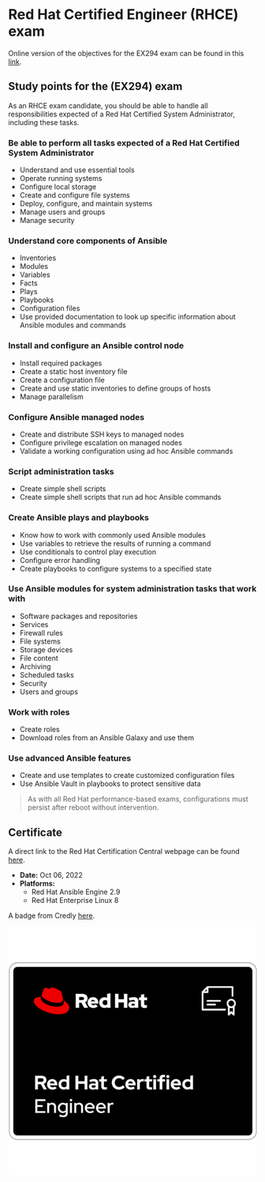 # Red Hat Certified Engineer (RHCE) exam

Online version of the objectives for the EX294 exam can be found in this [link](https://www.redhat.com/en/services/training/ex294-red-hat-certified-engineer-rhce-exam-red-hat-enterprise-linux-8?section=Objectives).

## Study points for the (EX294) exam

As an RHCE exam candidate, you should be able to handle all responsibilities expected of a Red Hat Certified System Administrator, including these tasks.

### Be able to perform all tasks expected of a Red Hat Certified System Administrator

- Understand and use essential tools
- Operate running systems
- Configure local storage
- Create and configure file systems
- Deploy, configure, and maintain systems
- Manage users and groups
- Manage security

### Understand core components of Ansible

- Inventories
- Modules
- Variables
- Facts
- Plays
- Playbooks
- Configuration files
- Use provided documentation to look up specific information about Ansible modules and commands

### Install and configure an Ansible control node

- Install required packages
- Create a static host inventory file
- Create a configuration file
- Create and use static inventories to define groups of hosts
- Manage parallelism

### Configure Ansible managed nodes

- Create and distribute SSH keys to managed nodes
- Configure privilege escalation on managed nodes
- Validate a working configuration using ad hoc Ansible commands

### Script administration tasks

- Create simple shell scripts
- Create simple shell scripts that run ad hoc Ansible commands

### Create Ansible plays and playbooks

- Know how to work with commonly used Ansible modules
- Use variables to retrieve the results of running a command
- Use conditionals to control play execution
- Configure error handling
- Create playbooks to configure systems to a specified state

### Use Ansible modules for system administration tasks that work with

- Software packages and repositories
- Services
- Firewall rules
- File systems
- Storage devices
- File content
- Archiving
- Scheduled tasks
- Security
- Users and groups

### Work with roles

- Create roles
- Download roles from an Ansible Galaxy and use them

### Use advanced Ansible features

- Create and use templates to create customized configuration files
- Use Ansible Vault in playbooks to protect sensitive data

> As with all Red Hat performance-based exams, configurations must persist after reboot without intervention.

## Certificate

A direct link to the Red Hat Certification Central webpage can be found [here](https://rhtapps.redhat.com/verify?certId=210-064-101).

- **Date:** Oct 06, 2022
- **Platforms:**
  - Red Hat Ansible Engine 2.9
  - Red Hat Enterprise Linux 8

A badge from Credly [here](https://www.credly.com/badges/7bd971f3-a179-48bf-9602-1aac26d070f0/public_url).

![ex294-rhce](ex294-rhce.png)
